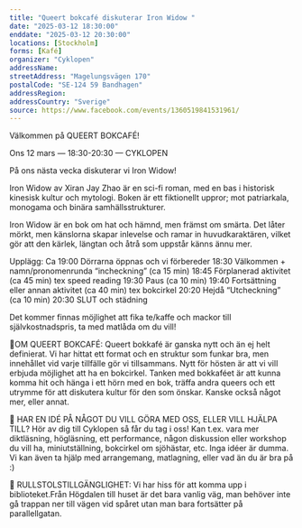 ```yaml
---
title: "Queert bokcafé diskuterar Iron Widow "
date: "2025-03-12 18:30:00"
enddate: "2025-03-12 20:30:00"
locations: [Stockholm]
forms: [Kafé]
organizer: "Cyklopen"
addressName: 
streetAddress: "Magelungsvägen 170"
postalCode: "SE-124 59 Bandhagen"
addressRegion:
addressCountry: "Sverige"
source: https://www.facebook.com/events/1360519841531961/
---
```

Välkommen på QUEERT BOKCAFÉ!

Ons 12 mars — 18:30-20:30 — CYKLOPEN

På ons nästa vecka diskuterar vi Iron Widow!

Iron Widow av Xiran Jay Zhao är en sci-fi roman, med en bas i historisk kinesisk kultur och mytologi. Boken är ett fiktionellt uppror; mot patriarkala, monogama och binära samhällsstrukturer.

Iron Widow är en bok om hat och hämnd, men främst om smärta. Det låter mörkt, men känslorna skapar inlevelse och ramar in huvudkaraktären, vilket gör att den kärlek, längtan och åtrå som uppstår känns ännu mer. 

Upplägg:
Ca 19:00 Dörrarna öppnas och vi förbereder
18:30 Välkommen + namn/pronomenrunda “incheckning” (ca 15 min)
18:45 Förplanerad aktivitet (ca 45 min) tex speed reading
19:30 Paus (ca 10 min)
19:40 Fortsättning eller annan aktivitet (ca 40 min) tex bokcirkel
20:20 Hejdå “Utcheckning” (ca 10 min)
20:30 SLUT och städning

Det kommer finnas möjlighet att fika te/kaffe och mackor till självkostnadspris, ta med matlåda om du vill!

🔺OM QUEERT BOKCAFÉ:
Queert bokkafé är ganska nytt och än ej helt definierat. Vi har hittat ett format och en struktur som funkar bra, men innehållet vid varje tillfälle gör vi tillsammans. Nytt för hösten är att vi vill erbjuda möjlighet att ha en bokcirkel. Tanken med bokkaféet är att kunna komma hit och hänga i ett hörn med en bok, träffa andra queers och ett utrymme för att diskutera kultur för den som önskar. Kanske också något mer, eller annat.


🖤 HAR EN IDÉ PÅ NÅGOT DU VILL GÖRA MED OSS, ELLER VILL HJÄLPA TILL?
Hör av dig till Cyklopen så får du tag i oss! Kan t.ex. vara mer diktläsning, högläsning, ett performance, någon diskussion eller workshop du vill ha, miniutställning, bokcirkel om sjöhästar, etc. Inga idéer är dumma. Vi kan även ta hjälp med arrangemang, matlagning, eller vad än du är bra på :)


🦼 RULLSTOLSTILLGÄNGLIGHET:
Vi har hiss för att komma upp i biblioteket.Från Högdalen till huset är det bara vanlig väg, man behöver inte gå trappan ner till vägen vid spåret utan man bara fortsätter på parallellgatan.

